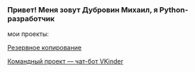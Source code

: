 ### Привет! Меня зовут Дубровин Михаил, я Python-разработчик

мои проекты:

[Резервное копирование][2]

[Командный проект — чат-бот VKinder ][1]
















[1]: https://github.com/DubrovinMikhail/VKinderTeamFive

[2]: https://github.com/DubrovinMikhail/uploader_photo_from_vk_to_ydisk
